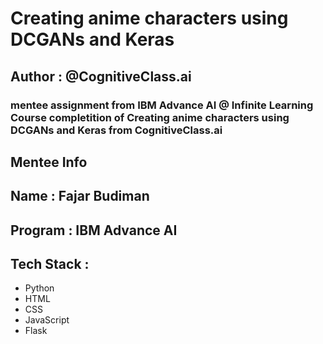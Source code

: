 # Creating anime characters using DCGANs and Keras

## Author : @CognitiveClass.ai

### mentee assignment from IBM Advance AI @ Infinite Learning Course completition of Creating anime characters using DCGANs and Keras from CognitiveClass.ai

## Mentee Info

## Name : Fajar Budiman
## Program : IBM Advance AI

## Tech Stack :

- Python
- HTML
- CSS
- JavaScript
- Flask
